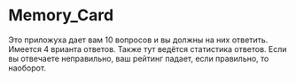 # Memory_Card
Это приложуха дает вам 10 вопросов и вы должны на них ответить.
Имеется 4 врианта ответов.
Также тут ведётся статистика ответов.
Если вы отвечаете неправильно, ваш рейтинг падает, если правильно, то наоборот.
